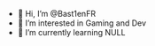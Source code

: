 - 👋 Hi, I’m @Bast1enFR
- 👀 I’m interested in Gaming and Dev
- 🌱 I’m currently learning NULL

<!---
Bast1enFR/Bast1enFR is a ✨ special ✨ repository because its `README.md` (this file) appears on your GitHub profile.
You can click the Preview link to take a look at your changes.
--->
